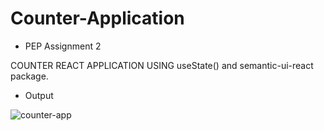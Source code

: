 # Counter-Application
- PEP Assignment 2

  
COUNTER REACT APPLICATION USING useState() and semantic-ui-react package.  

- Output

![counter-app](https://user-images.githubusercontent.com/75841470/215754515-0685dab1-a221-4bd3-8328-946cbc800604.gif)
